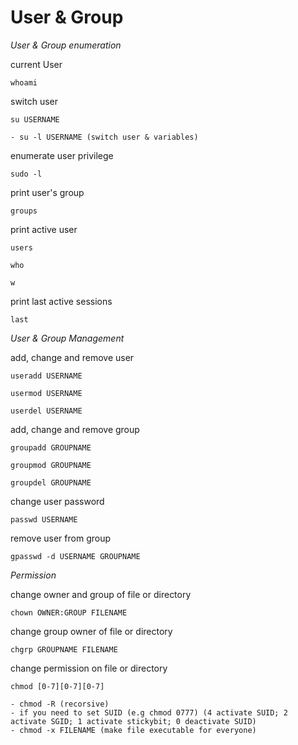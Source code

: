 # User & Group

*User & Group enumeration*

current User
```
whoami
```

switch user
```
su USERNAME
```
	- su -l USERNAME (switch user & variables)

enumerate user privilege
```
sudo -l 
```

print user's group
```
groups
```

print active user
```
users
```
```
who
```
```
w
```

print last active sessions
```
last
```

*User & Group Management*

add, change and remove user 
```
useradd USERNAME
```
```
usermod USERNAME
```
```
userdel USERNAME
```

add, change and remove group 
```
groupadd GROUPNAME
```
```
groupmod GROUPNAME
```
```
groupdel GROUPNAME
```

change user password 
```
passwd USERNAME
```
remove user from group
```
gpasswd -d USERNAME GROUPNAME
```

*Permission*

change owner and group of file or directory
```
chown OWNER:GROUP FILENAME
```

change group owner of file or directory
```
chgrp GROUPNAME FILENAME
```

change permission on file or directory
```
chmod [0-7][0-7][0-7]
```
	- chmod -R (recorsive)
	- if you need to set SUID (e.g chmod 0777) (4 activate SUID; 2 activate SGID; 1 activate stickybit; 0 deactivate SUID)
	- chmod -x FILENAME (make file executable for everyone)